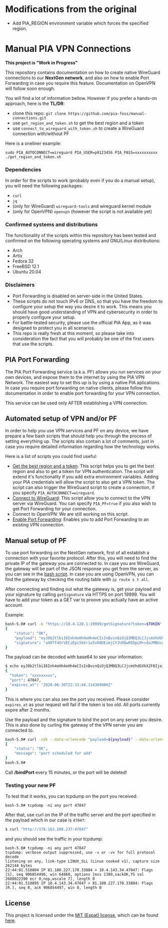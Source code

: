 # Modifications from the original
 * Add PIA_REGION environment variable which forces the specified region.

# Manual PIA VPN Connections
 __This project is "Work in Progress"__

This repository contains documentation on how to create native WireGuard connections to our __NextGen network__, and also on how to enable Port Forwarding in case you require this feature. Documentation on OpenVPN will follow soon enough.

You will find a lot of information bellow. However if you prefer a hands-on approach, here is the __TL/DR__:
 * clone this repo: `git clone https://github.com/pia-foss/manual-connections.git`
 * use `get_region_and_token.sh` to get the best region and a token
 * use `connect_to_wireguard_with_token.sh` to create a WireGuard connection with/without PF

Here is a oneliner example:
```
sudo PIA_AUTOCONNECT=wireguard PIA_USER=p0123456 PIA_PASS=xxxxxxxxxx ./get_region_and_token.sh
```

### Dependencies

In order for the scripts to work (probably even if you do a manual setup), you will need the following packages:
 * `curl`
 * `jq`
 * (only for WireGuard) `wireguard-tools` and wireguard kernel module
 * (only for OpenVPN) `openvpn` (however the script is not available yet)

### Confirmed systems and distributions

The functionality of the scripts within this repository has been tested and confirmed on the following operating systems and GNU/Linux distributions:
 * Arch
 * Artix
 * Fedora 32
 * FreeBSD 12.1
 * Ubuntu 20.04

### Disclaimers

 * Port Forwarding is disabled on server-side in the United States.
 * These scripts do not touch IPv6 or DNS, so that you have the freedom to configure your setup the way you desire it to work. This means you should have good understanding of VPN and cybersecurity in order to properly configure your setup.
 * For battle-tested security, please use the official PIA App, as it was designed to protect you in all scenarios.
 * This repo is really fresh at this moment, so please take into consideration the fact that you will probably be one of the first users that use the scripts.

## PIA Port Forwarding

The PIA Port Forwarding service (a.k.a. PF) allows you run services on your own devices, and expose them to the internet by using the PIA VPN Network. The easiest way to set this up is by using a native PIA aplications. In case you require port forwarding on native clients, please follow this documentation in order to enable port forwarding for your VPN connection.

This service can be used only AFTER establishing a VPN connection.

## Automated setup of VPN and/or PF

In order to help you use VPN services and PF on any device, we have prepare a few bash scripts that should help you through the process of setting everything up. The scripts also contain a lot of comments, just in case you require detailed information regarding how the technology works.

Here is a list of scripts you could find useful:
 * [Get the best region and a token](get_region_and_token.sh): This script helps you to get the best region and also to get a token for VPN authentication. The script will extend it's functionality if you add extra environment variables. Adding your PIA credentials will allow the script to also get a VPN token. The script can also trigger the WireGuard script to create a connection, if you specify `PIA_AUTOCONNECT=wireguard`.
 * [Connect to WireGuard](connect_to_wireguard_with_token.sh): This script allow you to connect to the VPN server via WireGuard. You can specify `PIA_PF=true` if you also wish to get Port Forwarding for your connection.
 * Connect to OpenVPN: We are still working on this script.
 * [Enable Port Forwarding](port_forwarding.sh): Enables you to add Port Forwarding to an existing VPN connection.

## Manual setup of PF

To use port forwarding on the NextGen network, first of all establish a connection with your favorite protocol. After this, you will need to find the private IP of the gateway you are connected to. In case you are WireGuard, the gateway will be part of the JSON response you get from the server, as you can see in the [bash script](https://github.com/pia-foss/manual-connections/blob/master/wireguard_and_pf.sh#L119). In case you are using OpenVPN, you can find the gateway by checking the routing table with `ip route s t all`.

After connecting and finding out what the gateway is, get your payload and your signature by calling `getSignature` via HTTPS on port 19999. You will have to add your token as a GET var to proove you actually have an active account.

Example:
```bash
bash-5.0# curl -k "https://10.4.128.1:19999/getSignature?token=$TOKEN"
{
    "status": "OK",
    "payload": "eyJ0b2tlbiI6Inh4eHh4eHh4eCIsInBvcnQiOjQ3MDQ3LCJjcmVhdGVkX2F0IjoiMjAyMC0wNC0zMFQyMjozMzo0NC4xMTQzNjk5MDZaIn0=",
    "signature": "a40Tf4OrVECzEpi5kkr1x5vR0DEimjCYJU9QwREDpLM+cdaJMBUcwFoemSuJlxjksncsrvIgRdZc0te4BUL6BA=="
}
```

The payload can be decoded with base64 to see your information:
```bash
$ echo eyJ0b2tlbiI6Inh4eHh4eHh4eCIsInBvcnQiOjQ3MDQ3LCJjcmVhdGVkX2F0IjoiMjAyMC0wNC0zMFQyMjozMzo0NC4xMTQzNjk5MDZaIn0= | base64 -d | jq 
{
  "token": "xxxxxxxxx",
  "port": 47047,
  "expires_at": "2020-06-30T22:33:44.114369906Z"
}
```
This is where you can also see the port you received. Please consider `expires_at` as your request will fail if the token is too old. All ports currently expire after 2 months.

Use the payload and the signature to bind the port on any server you desire. This is also done by curling the gateway of the VPN server you are connected to.
```bash
bash-5.0# curl -sGk --data-urlencode "payload=${payload}" --data-urlencode "signature=${signature}" https://10.4.128.1:19999/bindPort
{
    "status": "OK",
    "message": "port scheduled for add"
}
bash-5.0# 
```

Call __/bindPort__ every 15 minutes, or the port will be deleted!

### Testing your new PF

To test that it works, you can tcpdump on the port you received:

```
bash-5.0# tcpdump -ni any port 47047
```

After that, use curl on the IP of the traffic server and the port specified in the payload which in our case is `47047`:
```bash
$ curl "http://178.162.208.237:47047"
```

and you should see the traffic in your tcpdump:
```
bash-5.0# tcpdump -ni any port 47047
tcpdump: verbose output suppressed, use -v or -vv for full protocol decode
listening on any, link-type LINUX_SLL (Linux cooked v1), capture size 262144 bytes
22:44:01.510804 IP 81.180.227.170.33884 > 10.4.143.34.47047: Flags [S], seq 906854496, win 64860, options [mss 1380,sackOK,TS val 2608022390 ecr 0,nop,wscale 7], length 0
22:44:01.510895 IP 10.4.143.34.47047 > 81.180.227.170.33884: Flags [R.], seq 0, ack 906854497, win 0, length 0
```

## License
This project is licensed under the [MIT (Expat) license](https://choosealicense.com/licenses/mit/), which can be found [here](/LICENSE).
